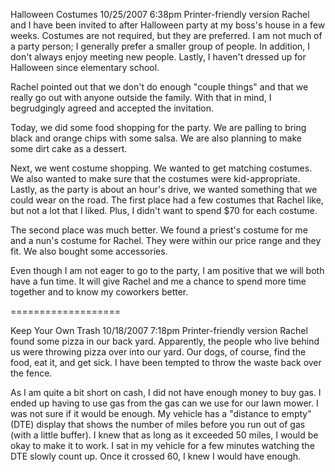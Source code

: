 Halloween Costumes
10/25/2007 6:38pm
Printer-friendly version
Rachel and I have been invited to after Halloween party at my boss's house in a few weeks. Costumes are not required, but they are preferred. I am not much of a party person; I generally prefer a smaller group of people. In addition, I don't always enjoy meeting new people. Lastly, I haven't dressed up for Halloween since elementary school.

Rachel pointed out that we don't do enough "couple things" and that we really go out with anyone outside the family. With that in mind, I begrudgingly agreed and accepted the invitation.

Today, we did some food shopping for the party. We are palling to bring black and orange chips with some salsa. We are also planning to make some dirt cake as a dessert.

Next, we went costume shopping. We wanted to get matching costumes. We also wanted to make sure that the costumes were kid-appropriate. Lastly, as the party is about an hour's drive, we wanted something that we could wear on the road. The first place had a few costumes that Rachel like, but not a lot that I liked. Plus, I didn't want to spend $70 for each costume.

The second place was much better. We found a priest's costume for me and a nun's costume for Rachel. They were within our price range and they fit. We also bought some accessories.

Even though I am not eager to go to the party, I am positive that we will both have a fun time. It will give Rachel and me a chance to spend more time together and to know my coworkers better.

===================


Keep Your Own Trash
10/18/2007 7:18pm
Printer-friendly version
Rachel found some pizza in our back yard. Apparently, the people who live behind us were throwing pizza over into our yard. Our dogs, of course, find the food, eat it, and get sick. I have been tempted to throw the waste back over the fence.

As I am quite a bit short on cash, I did not have enough money to buy gas. I ended up having to use gas from the gas can we use for our lawn mower. I was not sure if it would be enough. My vehicle has a "distance to empty" (DTE) display that shows the number of miles before you run out of gas (with a little buffer). I knew that as long as it exceeded 50 miles, I would be okay to make it to work. I sat in my vehicle for a few minutes watching the DTE slowly count up. Once it crossed 60, I knew I would have enough.